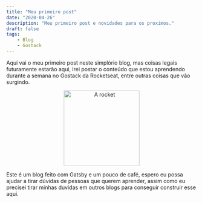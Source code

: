 ```yaml
---
title: "Meu primeiro post"
date: "2020-04-26"
description: "Meu primeiro post e novidades para os proximos."
draft: false
tags:
    - Blog
    - Gostack
---
```


Aqui vai o meu primeiro post neste simplório blog, mas coisas legais futuramente estarão aqui,
irei postar o conteúdo que estou aprendendo durante a semana no Gostack da Rocketseat, entre outras coisas que vão surgindo.

<center>
  <img src="https://i.imgur.com/Z8XmAYV.gif?raw=true" alt="A rocket" width="200px"/>
</center>

Este é um blog feito com Gatsby e um pouco de café, espero eu possa ajudar a tirar dúvidas de pessoas que querem aprender, assim como eu precisei tirar minhas duvidas em outros blogs para conseguir construir esse aqui.

